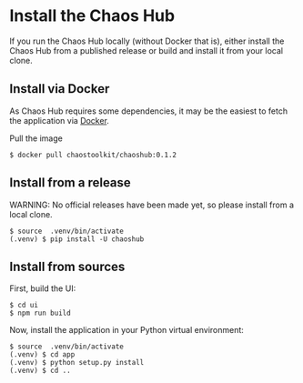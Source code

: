 
# Install the Chaos Hub

If you run the Chaos Hub locally (without Docker that is), either install the
Chaos Hub from a published release or build and install it from your local
clone.

## Install via Docker

As Chaos Hub requires some dependencies, it may be the easiest to fetch the
application via [Docker][docker].

[docker]: https://hub.docker.com/r/chaostoolkit/chaoshub/

Pull the image
```
$ docker pull chaostoolkit/chaoshub:0.1.2
```

## Install from a release

WARNING: No official releases have been made yet, so please install from a local
clone.

```
$ source  .venv/bin/activate
(.venv) $ pip install -U chaoshub
```

## Install from sources

First, build the UI:

```
$ cd ui
$ npm run build
```

Now, install the application in your Python virtual environment:

```
$ source  .venv/bin/activate
(.venv) $ cd app
(.venv) $ python setup.py install
(.venv) $ cd ..
```

